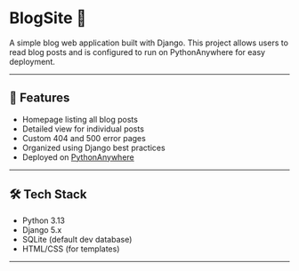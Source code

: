 # BlogSite 📝

A simple blog web application built with Django. This project allows users to read blog posts and is configured to run on PythonAnywhere for easy deployment.

---

## 🚀 Features

- Homepage listing all blog posts
- Detailed view for individual posts
- Custom 404 and 500 error pages
- Organized using Django best practices
- Deployed on [PythonAnywhere](https://www.cash1234.pythonanywhere.com/)

---

## 🛠 Tech Stack

- Python 3.13
- Django 5.x
- SQLite (default dev database)
- HTML/CSS (for templates)

---
